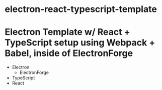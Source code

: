 # electron-react-typescript-template
Electron Template w/ React + TypeScript setup using Webpack + Babel, inside of ElectronForge
===

- Electron
  - ElectronForge
- TypeScript
- React
